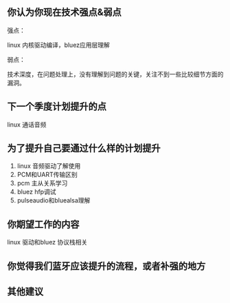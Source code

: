 ## 你认为你现在技术强点&弱点

强点：

linux 内核驱动编译，bluez应用层理解

弱点：

技术深度，在问题处理上，没有理解到问题的关键，关注不到一些比较细节方面的漏洞。

## 下一个季度计划提升的点

linux 通话音频

## 为了提升自己要通过什么样的计划提升

1. linux 音频驱动了解使用
2. PCM和UART传输区别
3. pcm 主从关系学习
4. bluez hfp调试
5. pulseaudio和bluealsa理解

## 你期望工作的内容

linux 驱动和bluez 协议栈相关

## 你觉得我们蓝牙应该提升的流程，或者补强的地方



## 其他建议



